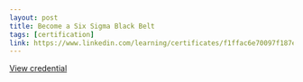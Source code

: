 ```yaml
---
layout: post
title: Become a Six Sigma Black Belt
tags: [certification]
link: https://www.linkedin.com/learning/certificates/f1ffac6e70097f187ea09ddfa598e2ecea179cad5fe967e28a82a2e236386ae2
---
```


<a href="https://www.linkedin.com/learning/certificates/f1ffac6e70097f187ea09ddfa598e2ecea179cad5fe967e28a82a2e236386ae2" target="_blank">View credential</a>